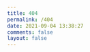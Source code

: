 ```yaml
---
title: 404
permalink: /404
date: 2021-09-04 13:38:27
comments: false
layout: false
---
```



<!DOCTYPE HTML>
<html>
<head>
  <meta http-equiv="content-type" content="text/html;charset=utf-8;"/>
  <meta http-equiv="X-UA-Compatible" content="IE=edge,chrome=1" />
  <meta name="robots" content="all" />
  <meta name="robots" content="index,follow"/>
</head>
<body>
  <script type="text/javascript" src="//qzonestyle.gtimg.cn/qzone/hybrid/app/404/search_children.js" charset="utf-8" homePageUrl="https://blog.sqiang.net" homePageName="返回博客首页"></script>
</body>
</html>